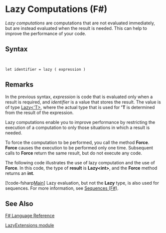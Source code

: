 # Lazy Computations (F#)

*Lazy computations* are computations that are not evaluated immediately, but are instead evaluated when the result is needed. This can help to improve the performance of your code.


## Syntax


```


let identifier = lazy ( expression )

```



## Remarks
In the previous syntax, *expression* is code that is evaluated only when a result is required, and *identifier* is a value that stores the result. The value is of type [Lazy&lt;'T&gt;](http://msdn.microsoft.com/en-us/library/b29d0af5-6efb-4a55-a278-2662a4ecc489), where the actual type that is used for **'T** is determined from the result of the expression.

Lazy computations enable you to improve performance by restricting the execution of a computation to only those situations in which a result is needed.

To force the computation to be performed, you call the method **Force**. **Force** causes the execution to be performed only one time. Subsequent calls to **Force** return the same result, but do not execute any code.

The following code illustrates the use of lazy computation and the use of **Force**. In this code, the type of **result** is **Lazy&lt;int&gt;**, and the **Force** method returns an **int**.

[!code-fsharp[Main](snippets/fslangref2/snippet73011.fs)]
    Lazy evaluation, but not the **Lazy** type, is also used for sequences. For more information, see [Sequences &#40;F&#35;&#41;](Sequences-%5BFSharp%5D.md).


## See Also
[F&#35; Language Reference](FSharp-Language-Reference.md)

[LazyExtensions module](http://msdn.microsoft.com/en-us/library/86671f40-84a0-402a-867d-ae596218d948)

